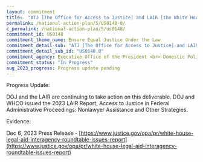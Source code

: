 ```yaml
---
layout: commitment
title:  "ATJ [The Office for Access to Justice] and LAIR [the White House Legal Aid Interagency Roundtable] commit to continue work across agencies to increase access to justice for individuals."
permalink: /national-action-plan/5/US0148-0/
c_permalink: /national-action-plan/5/us0148/
commitment_id: US0148
commitment_theme_name: Ensure Equal Justice Under the Law
commitment_detail_sub: "ATJ [The Office for Access to Justice] and LAIR [the White House Legal Aid Interagency Roundtable] commit to continue work across agencies to increase access to justice for individuals."
commitment_detail_sub_id: "US0148.0"
commitment_agency: Executive Office of the President <br> Domestic Policy Council
commitment_status: "In Progress"
aug_2023_progress: Progress update pending
---
```

Progress Update: 

DOJ and the LAIR are continuing to take action on this deliverable. DOJ and WHCO issued the 2023 LAIR Report, Access to Justice in Federal Administrative Proceedings: Nonlawyer Assistance and Other Strategies.

Evidence: 

Dec 6, 2023 Press Release - [https://www.justice.gov/opa/pr/white-house-legal-aid-interagency-roundtable-issues-report](https://www.justice.gov/opa/pr/white-house-legal-aid-interagency-roundtable-issues-report)
